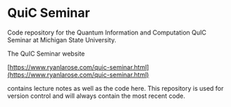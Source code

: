 # QuiC Seminar

Code repository for the Quantum Information and Computation QuIC Seminar at Michigan State University.

The QuIC Seminar website

[https://www.ryanlarose.com/quic-seminar.html](https://www.ryanlarose.com/quic-seminar.html)

 contains lecture notes as well as the code here. This repository is used for version control and will always contain the most recent code.

